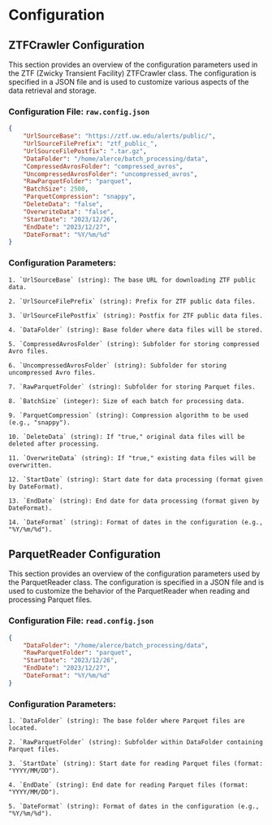 # Configuration

## ZTFCrawler Configuration

This section provides an overview of the configuration parameters used in the 
ZTF (Zwicky Transient Facility) ZTFCrawler class. The configuration is specified 
in a JSON file and is used to customize various aspects of the data retrieval 
and storage.

### Configuration File: `raw.config.json`
```json
{
    "UrlSourceBase": "https://ztf.uw.edu/alerts/public/",
    "UrlSourceFilePrefix": "ztf_public_",
    "UrlSourceFilePostfix": ".tar.gz",
    "DataFolder": "/home/alerce/batch_processing/data",
    "CompressedAvrosFolder": "compressed_avros",
    "UncompressedAvrosFolder": "uncompressed_avros",
    "RawParquetFolder": "parquet",
    "BatchSize": 2500,
    "ParquetCompression": "snappy",
    "DeleteData": "false",
    "OverwriteData": "false",
    "StartDate": "2023/12/26",
    "EndDate": "2023/12/27",
    "DateFormat": "%Y/%m/%d"
}
```

### Configuration Parameters:

    1. `UrlSourceBase` (string): The base URL for downloading ZTF public data.

    2. `UrlSourceFilePrefix` (string): Prefix for ZTF public data files.

    3. `UrlSourceFilePostfix` (string): Postfix for ZTF public data files.

    4. `DataFolder` (string): Base folder where data files will be stored.

    5. `CompressedAvrosFolder` (string): Subfolder for storing compressed Avro files.

    6. `UncompressedAvrosFolder` (string): Subfolder for storing uncompressed Avro files.

    7. `RawParquetFolder` (string): Subfolder for storing Parquet files.

    8. `BatchSize` (integer): Size of each batch for processing data.

    9. `ParquetCompression` (string): Compression algorithm to be used (e.g., "snappy").

    10. `DeleteData` (string): If "true," original data files will be deleted after processing.

    11. `OverwriteData` (string): If "true," existing data files will be overwritten.

    12. `StartDate` (string): Start date for data processing (format given by DateFormat).

    13. `EndDate` (string): End date for data processing (format given by DateFormat).

    14. `DateFormat` (string): Format of dates in the configuration (e.g., "%Y/%m/%d").

## ParquetReader Configuration

This section provides an overview of the configuration parameters used by the 
ParquetReader class. The configuration is specified in a JSON file and is used 
to customize the behavior of the ParquetReader when reading and processing 
Parquet files.

### Configuration File: `read.config.json`

```json
{
    "DataFolder": "/home/alerce/batch_processing/data",
    "RawParquetFolder": "parquet",
    "StartDate": "2023/12/26",
    "EndDate": "2023/12/27",
    "DateFormat": "%Y/%m/%d"
}
```

### Configuration Parameters:

    1. `DataFolder` (string): The base folder where Parquet files are located.

    2. `RawParquetFolder` (string): Subfolder within DataFolder containing Parquet files.

    3. `StartDate` (string): Start date for reading Parquet files (format: "YYYY/MM/DD").

    4. `EndDate` (string): End date for reading Parquet files (format: "YYYY/MM/DD").

    5. `DateFormat` (string): Format of dates in the configuration (e.g., "%Y/%m/%d").